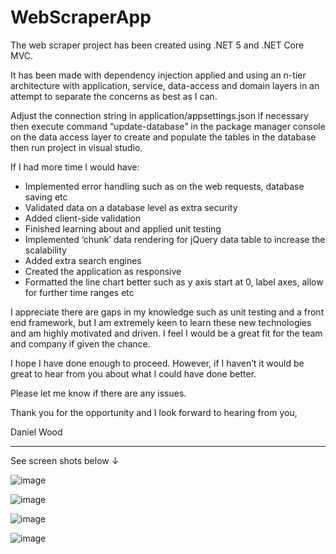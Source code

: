 # WebScraperApp

The web scraper project has been created using .NET 5 and .NET Core MVC. 

It has been made with dependency injection applied and using an n-tier architecture with application, service, data-access and domain layers in an attempt to separate the concerns as best as I can.

Adjust the connection string in application/appsettings.json if necessary then execute command “update-database” in the package manager console on the data access layer to create and populate the tables in the database then run project in visual studio.

If I had more time I would have:

- Implemented error handling such as on the web requests, database saving etc
-	Validated data on a database level as extra security
-	Added client-side validation
-	Finished learning about and applied unit testing
-	Implemented ‘chunk’ data rendering for jQuery data table to increase the scalability
-	Added extra search engines
-	Created the application as responsive
-	Formatted the line chart better such as y axis start at 0, label axes, allow for further time ranges etc

I appreciate there are gaps in my knowledge such as unit testing and a front end framework, but I am extremely keen to learn these new technologies and am highly motivated and driven. I feel I would be a great fit for the team and company if given the chance.

I hope I have done enough to proceed. However, if I haven’t it would be great to hear from you about what I could have done better.

Please let me know if there are any issues.

Thank you for the opportunity and I look forward to hearing from you,

Daniel Wood
_______________________

See screen shots below ↓ 

![image](https://user-images.githubusercontent.com/89601044/177089264-e3bc4542-2b71-4126-af6f-4ac62ebd24f5.png)

![image](https://user-images.githubusercontent.com/89601044/177089271-cca6efe7-e70f-4885-b0e3-a2ae7d7df8ce.png)

![image](https://user-images.githubusercontent.com/89601044/177089284-3863b9ad-2ef4-47e9-9101-ba2ec6242f39.png)

![image](https://user-images.githubusercontent.com/89601044/177089306-14299ca6-08be-4ffc-a711-d9c43ffda95f.png)





